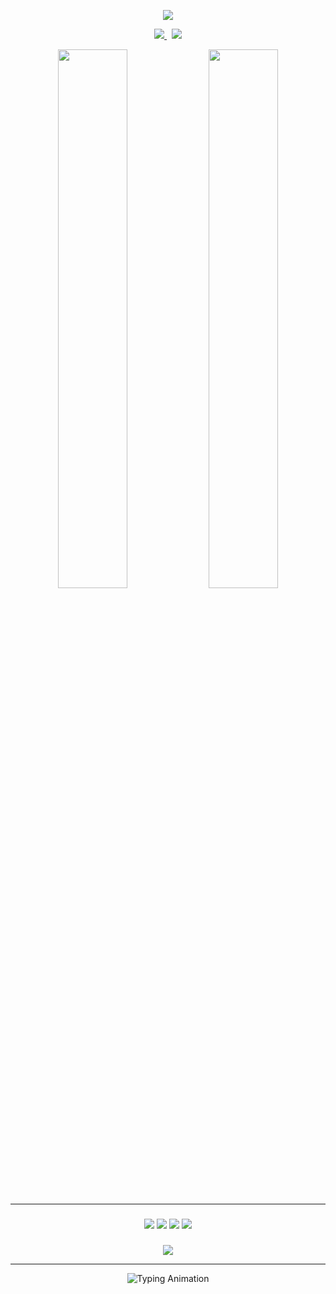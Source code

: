 <!-- Header -->
<p align="center">
  <img src="https://capsule-render.vercel.app/api?type=waving&color=gradient&customColorList=6,12,20,24,30&height=200&section=header&text=Hrishita%20Dey%20Purkayastha&fontSize=70&fontAlignY=35&desc=AI%20·%20ML%20·%20Innovation&descAlignY=60&animation=twinkling&fontColor=f7d747"/>
</p>

<p align="center">
  <a href="mailto:hrishu071@gmail.com">
    <img src="https://img.shields.io/badge/Gmail-f7d747?style=for-the-badge&logo=gmail&logoColor=black"/>
  </a>
  &nbsp;
  <a href="www.linkedin.com/in/hrishita-dey-purkayastha-5157092ba">
    <img src="https://img.shields.io/badge/LinkedIn-f7d747?style=for-the-badge&logo=linkedin&logoColor=black"/>
  </a>
</p>


<p align="center">
  <img src="https://github-readme-streak-stats.herokuapp.com/?user=Hrishita007&theme=github-dark-dimmed&hide_border=true&ring=f7d747&fire=f7d747&currStreakLabel=f7d747" width="47%"/>
  <img src="https://github-readme-stats.vercel.app/api/top-langs/?username=Hrishita007&layout=compact&hide_border=true&theme=github_dark&title_color=f7d747&text_color=c9d1d9&langs_count=6&card_width=420&custom_title=Most%20Used%20Languages" width="47%"/>
</p>


---
###

<p align="center">
  <img src="https://img.shields.io/badge/Python-f7d747?style=for-the-badge&logo=python&logoColor=black&labelColor=0d1117"/>
  <img src="https://img.shields.io/badge/PyTorch-f7d747?style=for-the-badge&logo=pytorch&logoColor=black&labelColor=0d1117"/>
  <img src="https://img.shields.io/badge/OpenCV-f7d747?style=for-the-badge&logo=opencv&logoColor=black&labelColor=0d1117"/>
  <img src="https://img.shields.io/badge/Linux-f7d747?style=for-the-badge&logo=linux&logoColor=black&labelColor=0d1117"/>
</p>

###
<p align="center">
  <img src="https://skillicons.dev/icons?i=python,pytorch,opencv,tensorflow,ros,linux,docker,git&theme=dark&perline=8"/>
</p>


---

<p align="center">
  <div align="center" style="
    animation: pulse 3s infinite;
    text-align: center;
  ">
    <img src="https://readme-typing-svg.herokuapp.com?font=Fira+Code&size=30&pause=1000&duration=4000&center=true&vCenter=true&width=800&height=70&lines=Designing+Intelligence+That+Thinks;Turning+Circuits+into+Consciousness;Innovation+That+Glows+in+the+Dark;Beyond+Code%2C+Beyond+Limits&color=F7D747&color2=FF6EC7&color3=00BFFF" alt="Typing Animation"/>
  </div>
</p>
